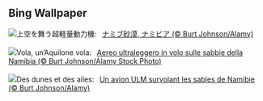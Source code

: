 ## Bing Wallpaper
![](https://www.bing.com/th?id=OHR.FlyoverNamibia_JA-JP8746385575_UHD.jpg&w=1000)上空を舞う超軽量動力機:&nbsp;&ensp;[ナミブ砂漠, ナミビア (© Burt Johnson/Alamy)](https://www.bing.com/th?id=OHR.FlyoverNamibia_JA-JP8746385575_UHD.jpg)
<br><br/>
![](https://www.bing.com/th?id=OHR.FlyoverNamibia_IT-IT8197478549_UHD.jpg&w=1000)Vola, un’Aquilone vola:&nbsp;&ensp;[Aereo ultraleggero in volo sulle sabbie della Namibia (© Burt Johnson/Alamy Stock Photo)](https://www.bing.com/th?id=OHR.FlyoverNamibia_IT-IT8197478549_UHD.jpg)
<br><br/>
![](https://www.bing.com/th?id=OHR.FlyoverNamibia_FR-FR8600226309_UHD.jpg&w=1000)Des dunes et des ailes:&nbsp;&ensp;[Un avion ULM survolant les sables de Namibie (© Burt Johnson/Alamy)](https://www.bing.com/th?id=OHR.FlyoverNamibia_FR-FR8600226309_UHD.jpg)
<br><br/>
